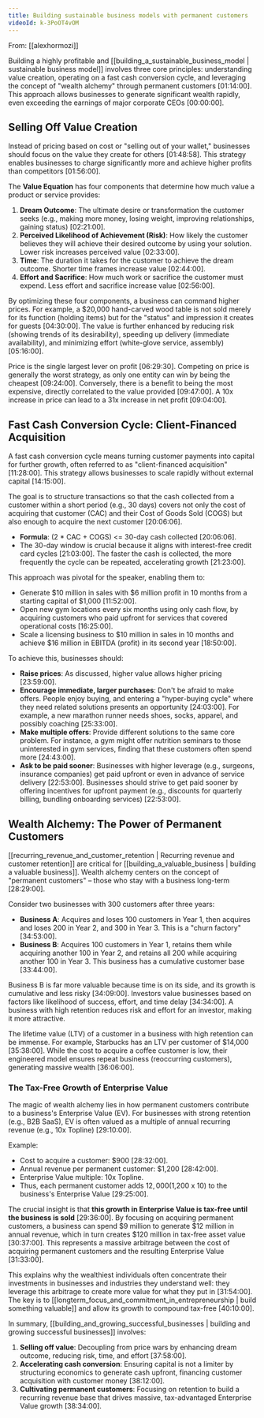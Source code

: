 ```yaml
---
title: Building sustainable business models with permanent customers
videoId: k-3PoOT4vOM
---
```


From: [[alexhormozi]] <br/> 

Building a highly profitable and [[building_a_sustainable_business_model | sustainable business model]] involves three core principles: understanding value creation, operating on a fast cash conversion cycle, and leveraging the concept of "wealth alchemy" through permanent customers <a class="yt-timestamp" data-t="01:14:00">[01:14:00]</a>. This approach allows businesses to generate significant wealth rapidly, even exceeding the earnings of major corporate CEOs <a class="yt-timestamp" data-t="00:00:00">[00:00:00]</a>.

## Selling Off Value Creation

Instead of pricing based on cost or "selling out of your wallet," businesses should focus on the value they create for others <a class="yt-timestamp" data-t="01:48:58">[01:48:58]</a>. This strategy enables businesses to charge significantly more and achieve higher profits than competitors <a class="yt-timestamp" data-t="01:56:00">[01:56:00]</a>.

The **Value Equation** has four components that determine how much value a product or service provides:
1.  **Dream Outcome**: The ultimate desire or transformation the customer seeks (e.g., making more money, losing weight, improving relationships, gaining status) <a class="yt-timestamp" data-t="02:21:00">[02:21:00]</a>.
2.  **Perceived Likelihood of Achievement (Risk)**: How likely the customer believes they will achieve their desired outcome by using your solution. Lower risk increases perceived value <a class="yt-timestamp" data-t="02:33:00">[02:33:00]</a>.
3.  **Time**: The duration it takes for the customer to achieve the dream outcome. Shorter time frames increase value <a class="yt-timestamp" data-t="02:44:00">[02:44:00]</a>.
4.  **Effort and Sacrifice**: How much work or sacrifice the customer must expend. Less effort and sacrifice increase value <a class="yt-timestamp" data-t="02:56:00">[02:56:00]</a>.

By optimizing these four components, a business can command higher prices. For example, a $20,000 hand-carved wood table is not sold merely for its function (holding items) but for the "status" and impression it creates for guests <a class="yt-timestamp" data-t="04:30:00">[04:30:00]</a>. The value is further enhanced by reducing risk (showing trends of its desirability), speeding up delivery (immediate availability), and minimizing effort (white-glove service, assembly) <a class="yt-timestamp" data-t="05:16:00">[05:16:00]</a>.

Price is the single largest lever on profit <a class="yt-timestamp" data-t="06:29:30">[06:29:30]</a>. Competing on price is generally the worst strategy, as only one entity can win by being the cheapest <a class="yt-timestamp" data-t="09:24:00">[09:24:00]</a>. Conversely, there is a benefit to being the most expensive, directly correlated to the value provided <a class="yt-timestamp" data-t="09:47:00">[09:47:00]</a>. A 10x increase in price can lead to a 31x increase in net profit <a class="yt-timestamp" data-t="09:04:00">[09:04:00]</a>.

## Fast Cash Conversion Cycle: Client-Financed Acquisition

A fast cash conversion cycle means turning customer payments into capital for further growth, often referred to as "client-financed acquisition" <a class="yt-timestamp" data-t="11:28:00">[11:28:00]</a>. This strategy allows businesses to scale rapidly without external capital <a class="yt-timestamp" data-t="14:15:00">[14:15:00]</a>.

The goal is to structure transactions so that the cash collected from a customer within a short period (e.g., 30 days) covers not only the cost of acquiring that customer (CAC) and their Cost of Goods Sold (COGS) but also enough to acquire the next customer <a class="yt-timestamp" data-t="20:06:06">[20:06:06]</a>.
*   **Formula**: (2 * CAC + COGS) <= 30-day cash collected <a class="yt-timestamp" data-t="20:06:06">[20:06:06]</a>.
*   The 30-day window is crucial because it aligns with interest-free credit card cycles <a class="yt-timestamp" data-t="21:03:00">[21:03:00]</a>. The faster the cash is collected, the more frequently the cycle can be repeated, accelerating growth <a class="yt-timestamp" data-t="21:23:00">[21:23:00]</a>.

This approach was pivotal for the speaker, enabling them to:
*   Generate $10 million in sales with $6 million profit in 10 months from a starting capital of $1,000 <a class="yt-timestamp" data-t="11:52:00">[11:52:00]</a>.
*   Open new gym locations every six months using only cash flow, by acquiring customers who paid upfront for services that covered operational costs <a class="yt-timestamp" data-t="16:25:00">[16:25:00]</a>.
*   Scale a licensing business to $10 million in sales in 10 months and achieve $16 million in EBITDA (profit) in its second year <a class="yt-timestamp" data-t="18:50:00">[18:50:00]</a>.

To achieve this, businesses should:
*   **Raise prices**: As discussed, higher value allows higher pricing <a class="yt-timestamp" data-t="23:59:00">[23:59:00]</a>.
*   **Encourage immediate, larger purchases**: Don't be afraid to make offers. People enjoy buying, and entering a "hyper-buying cycle" where they need related solutions presents an opportunity <a class="yt-timestamp" data-t="24:03:00">[24:03:00]</a>. For example, a new marathon runner needs shoes, socks, apparel, and possibly coaching <a class="yt-timestamp" data-t="25:33:00">[25:33:00]</a>.
*   **Make multiple offers**: Provide different solutions to the same core problem. For instance, a gym might offer nutrition seminars to those uninterested in gym services, finding that these customers often spend more <a class="yt-timestamp" data-t="24:43:00">[24:43:00]</a>.
*   **Ask to be paid sooner**: Businesses with higher leverage (e.g., surgeons, insurance companies) get paid upfront or even in advance of service delivery <a class="yt-timestamp" data-t="22:53:00">[22:53:00]</a>. Businesses should strive to get paid sooner by offering incentives for upfront payment (e.g., discounts for quarterly billing, bundling onboarding services) <a class="yt-timestamp" data-t="22:53:00">[22:53:00]</a>.

## Wealth Alchemy: The Power of Permanent Customers

[[recurring_revenue_and_customer_retention | Recurring revenue and customer retention]] are critical for [[building_a_valuable_business | building a valuable business]]. Wealth alchemy centers on the concept of "permanent customers" – those who stay with a business long-term <a class="yt-timestamp" data-t="28:29:00">[28:29:00]</a>.

Consider two businesses with 300 customers after three years:
*   **Business A**: Acquires and loses 100 customers in Year 1, then acquires and loses 200 in Year 2, and 300 in Year 3. This is a "churn factory" <a class="yt-timestamp" data-t="34:53:00">[34:53:00]</a>.
*   **Business B**: Acquires 100 customers in Year 1, retains them while acquiring another 100 in Year 2, and retains all 200 while acquiring another 100 in Year 3. This business has a cumulative customer base <a class="yt-timestamp" data-t="33:44:00">[33:44:00]</a>.

Business B is far more valuable because time is on its side, and its growth is cumulative and less risky <a class="yt-timestamp" data-t="34:09:00">[34:09:00]</a>. Investors value businesses based on factors like likelihood of success, effort, and time delay <a class="yt-timestamp" data-t="34:34:00">[34:34:00]</a>. A business with high retention reduces risk and effort for an investor, making it more attractive.

The lifetime value (LTV) of a customer in a business with high retention can be immense. For example, Starbucks has an LTV per customer of $14,000 <a class="yt-timestamp" data-t="35:38:00">[35:38:00]</a>. While the cost to acquire a coffee customer is low, their engineered model ensures repeat business (reoccurring customers), generating massive wealth <a class="yt-timestamp" data-t="36:06:00">[36:06:00]</a>.

### The Tax-Free Growth of Enterprise Value

The magic of wealth alchemy lies in how permanent customers contribute to a business's Enterprise Value (EV). For businesses with strong retention (e.g., B2B SaaS), EV is often valued as a multiple of annual recurring revenue (e.g., 10x Topline) <a class="yt-timestamp" data-t="29:10:00">[29:10:00]</a>.

Example:
*   Cost to acquire a customer: $900 <a class="yt-timestamp" data-t="28:32:00">[28:32:00]</a>.
*   Annual revenue per permanent customer: $1,200 <a class="yt-timestamp" data-t="28:42:00">[28:42:00]</a>.
*   Enterprise Value multiple: 10x Topline.
*   Thus, each permanent customer adds $12,000 ($1,200 x 10) to the business's Enterprise Value <a class="yt-timestamp" data-t="29:25:00">[29:25:00]</a>.

The crucial insight is that **this growth in Enterprise Value is tax-free until the business is sold** <a class="yt-timestamp" data-t="29:36:00">[29:36:00]</a>. By focusing on acquiring permanent customers, a business can spend $9 million to generate $12 million in annual revenue, which in turn creates $120 million in tax-free asset value <a class="yt-timestamp" data-t="30:37:00">[30:37:00]</a>. This represents a massive arbitrage between the cost of acquiring permanent customers and the resulting Enterprise Value <a class="yt-timestamp" data-t="31:33:00">[31:33:00]</a>.

This explains why the wealthiest individuals often concentrate their investments in businesses and industries they understand well: they leverage this arbitrage to create more value for what they put in <a class="yt-timestamp" data-t="31:54:00">[31:54:00]</a>. The key is to [[longterm_focus_and_commitment_in_entrepreneurship | build something valuable]] and allow its growth to compound tax-free <a class="yt-timestamp" data-t="40:10:00">[40:10:00]</a>.

In summary, [[building_and_growing_successful_businesses | building and growing successful businesses]] involves:
1.  **Selling off value**: Decoupling from price wars by enhancing dream outcome, reducing risk, time, and effort <a class="yt-timestamp" data-t="37:58:00">[37:58:00]</a>.
2.  **Accelerating cash conversion**: Ensuring capital is not a limiter by structuring economics to generate cash upfront, financing customer acquisition with customer money <a class="yt-timestamp" data-t="38:12:00">[38:12:00]</a>.
3.  **Cultivating permanent customers**: Focusing on retention to build a recurring revenue base that drives massive, tax-advantaged Enterprise Value growth <a class="yt-timestamp" data-t="38:34:00">[38:34:00]</a>.